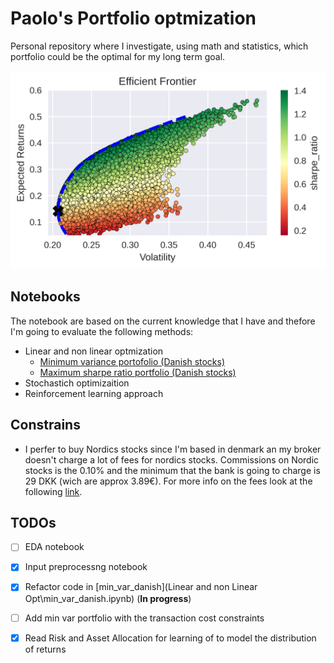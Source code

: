 # Paolo's Portfolio optmization 

Personal repository where I investigate, using math and statistics, which portfolio could be the optimal for my long term goal.

![eff_frontier](res/efficient_frontier.png)

## Notebooks

The notebook are based on the current knowledge that I have and thefore I'm going to evaluate the following methods:

- Linear and non linear optmization
    - [Minimum variance portofolio (Danish stocks)](Linear%20and%20non%20Linear%20Opt\min_var_danish.ipynb)
    - [Maximum sharpe ratio portfolio (Danish stocks)](Linear%20and%20non%20Linear%20Opt\max_sr_danish.ipynb)
- Stochastich optimizaition
- Reinforcement learning approach

## Constrains

- I perfer to buy Nordics stocks since I'm based in denmark an my broker doesn't charge a lot of fees for nordics stocks. Commissions on Nordic stocks is the 0.10% and the minimum that the bank is going to charge is 29 DKK (wich are approx 3.89€). For more info on the fees look at the following [link](https://www.nordea.dk/privat/produkter/investering/nordeainvestor.html#tab=Kurtage).

## TODOs

- [ ] EDA notebook
- [x] Input preprocessng notebook
- [x] Refactor code in [min_var_danish](Linear and non Linear Opt\min_var_danish.ipynb) (**In progress**)
- [ ] Add min var portfolio with the transaction cost constraints
- [x] Read Risk and Asset Allocation for learning of to model the distribution of returns

